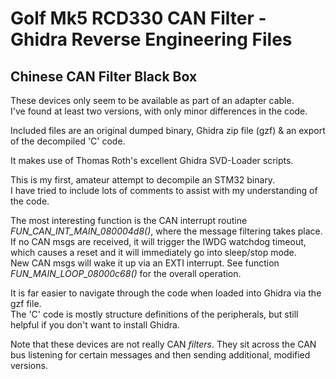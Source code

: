 # Golf Mk5 RCD330 CAN Filter - Ghidra Reverse Engineering Files #
## Chinese CAN Filter Black Box ##

These devices only seem to be available as part of an adapter cable.<BR>
I've found at least two versions, with only minor differences in the code.

Included files are an original dumped binary, Ghidra zip file (gzf) & an export of the decompiled 'C' code.
  
It makes use of Thomas Roth's excellent Ghidra SVD-Loader scripts.

This is my first, amateur attempt to decompile an STM32 binary.<BR>
I have tried to include lots of comments to assist with my understanding of the code.

The most interesting function is the CAN interrupt routine *FUN_CAN_INT_MAIN_080004d8()*, where the message filtering takes place.<BR>
If no CAN msgs are received, it will trigger the IWDG watchdog timeout, which causes a reset and it will immediately go into sleep/stop mode.<BR>
New CAN msgs will wake it up via an EXTI interrupt. See function *FUN_MAIN_LOOP_08000c68()* for the overall operation. 
  
It is far easier to navigate through the code when loaded into Ghidra via the gzf file.<BR>
The 'C' code is mostly structure definitions of the peripherals, but still helpful if you don't want to install Ghidra.

Note that these devices are not really CAN *filters*.  They sit across the CAN bus listening for certain messages and then sending additional, modified versions.
  
